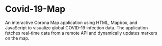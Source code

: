 # Covid-19-Map
An interactive Corona Map application using HTML, Mapbox, and JavaScript to visualize global COVID-19 infection data. The application fetches real-time data from a remote API and dynamically updates markers on the map. 
